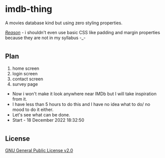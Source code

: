 # imdb-thing
A movies database kind but using zero styling properties.

_<u>Reason</u>_ - i shouldn't even use basic CSS like padding and margin properties because they are not in my syllabus -_-

#
## Plan


1. home screen
2. login screen
3. contact screen
4. survey page

* Now i won't make it look anywhere near IMDb but I will take inspiration from it.
* I have less than 5 hours to do this and I have no idea what to do/ no mood to do it either.
* Let's see what can be done. 
* Start - 18 December 2022 18:32:50

#

## License

[GNU General Public License v2.0](https://choosealicense.com/licenses/gpl-2.0/)
